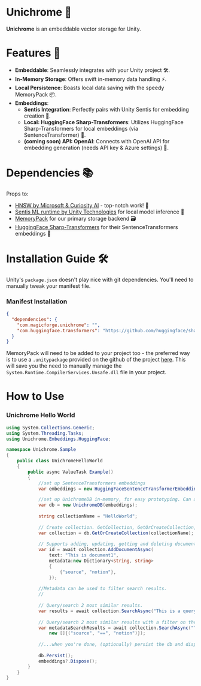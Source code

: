 # Unichrome 🚀

**Unichrome** is an embeddable vector storage for Unity.

# Features 🌟

- **Embeddable**: Seamlessly integrates with your Unity project 🛠️.
- **In-Memory Storage**: Offers swift in-memory data handling ⚡.
- **Local Persistence**: Boasts local data saving with the speedy MemoryPack 📦.
- **Embeddings**:
  - **Sentis Integration**: Perfectly pairs with Unity Sentis for embedding creation 🤝.
  - **Local: HuggingFace Sharp-Transformers**: Utilizes HuggingFace Sharp-Transformers for local embeddings (via SentenceTransformer) 🧠.
  - **(coming soon) API: OpenAI**: Connects with OpenAI API for embedding generation (needs API key & Azure settings) 🔑.

# Dependencies 📚

Props to:
 - [HNSW by Microsoft & Curiosity AI](https://github.com/curiosity-ai/hnsw-sharp) - top-notch work! 👏
 - [Sentis ML runtime by Unity Technologies](https://docs.unity3d.com/Packages/com.unity.sentis@1.2/manual/index.html) for local model inference 🧪
 - [MemoryPack](https://github.com/Cysharp/MemoryPack) for our primary storage backend 🗃️
 - [HuggingFace Sharp-Transformers](https://github.com/huggingface/sharp-transformers) for their SentenceTransformers embeddings 💬

# Installation Guide 🛠️

Unity's `package.json` doesn't play nice with git dependencies. You'll need to manually tweak your manifest file.

### Manifest Installation

```json
{
  "dependencies": {
    "com.magicforge.unichrome": "",
    "com.huggingface.transformers": "https://github.com/huggingface/sharp-transformers.git"
  }
}
```

MemoryPack will need to be added to your project too - the preferred way is to use a `.unitypackage` provided on the github of the project [here](https://github.com/Cysharp/MemoryPack?tab=readme-ov-file#unity). This will save you the need to manually manage the `System.Runtime.CompilerServices.Unsafe.dll` file in your project.


# How to Use

### Unichrome Hello World

```c#
using System.Collections.Generic;
using System.Threading.Tasks;
using Unichrome.Embeddings.HuggingFace;

namespace Unichrome.Sample
{
    public class UnichromeHelloWorld
    {
        public async ValueTask Example()
        {
            //set up SentenceTransformers embeddings
            var embeddings = new HuggingFaceSentenceTransformerEmbeddings();

            //set up UnichromeDB in-memory, for easy prototyping. Can add persistence easily by specifying a path and calling Persist()!
            var db = new UnichromeDB(embeddings);
            
            string collectionName = "HelloWorld";
            
            // Create collection. GetCollection, GetOrCreateCollection, DeleteCollection also available!
            var collection = db.GetOrCreateCollection(collectionName);
            
            // Supports adding, updating, getting and deleting documents.
            var id = await collection.AddDocumentAsync(
                text: "This is document1",
                metadata:new Dictionary<string, string>
                {
                    {"source", "notion"},
                });
            
            //Metadata can be used to filter search results.
            // 
            
            // Query/search 2 most similar results. 
            var results = await collection.SearchAsync("This is a query document", 2);
            
            // Query/search 2 most similar results with a filter on the metadata.
            var metadataSearchResults = await collection.SearchAsync("This is a query document", 2,
                new []{("source", "==", "notion")});
            
            //...when you're done, (optionally) persist the db and dispose the embeddings
            
            db.Persist();
            embeddings?.Dispose();
        }
    }
}
```